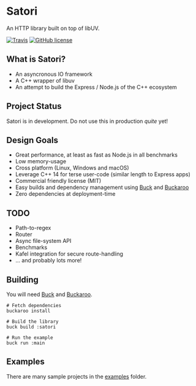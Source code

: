# Satori

An HTTP library built on top of libUV.

[![Travis](https://img.shields.io/travis/LoopPerfect/satori.svg)](https://travis-ci.org/LoopPerfect/satori) [![GitHub license](https://img.shields.io/badge/license-MIT-blue.svg)](https://raw.githubusercontent.com/LoopPerfect/satori/master/license)


## What is Satori?

 - An asyncronous IO framework
 - A C++ wrapper of libuv
 - An attempt to build the Express / Node.js of the C++ ecosystem


## Project Status

Satori is in development. Do not use this in production *quite* yet!


## Design Goals

 * Great performance, at least as fast as Node.js in all benchmarks
 * Low memory-usage
 * Cross platform (Linux, Windows and macOS)
 * Leverage C++ 14 for terse user-code (similar length to Express apps)
 * Commercial friendly license (MIT)
 * Easy builds and dependency management using [Buck](https://buckbuild.com) and [Buckaroo](https://buckaroo.pm)
 * Zero dependencies at deployment-time


## TODO

 * Path-to-regex
 * Router
 * Async file-system API
 * Benchmarks
 * Kafel integration for secure route-handling
 * ... and probably lots more!


## Building

You will need [Buck](https://buckbuild.com) and [Buckaroo](https://buckaroo.pm).

```
# Fetch dependencies
buckaroo install

# Build the library
buck build :satori

# Run the example
buck run :main
```


## Examples

There are many sample projects in the [examples](./examples) folder. 
